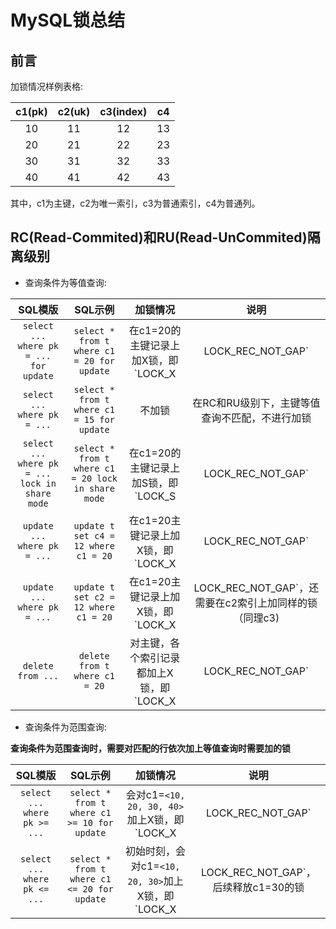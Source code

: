 # MySQL锁总结

## 前言

加锁情况样例表格:

|c1(pk)|c2(uk)|c3(index)|c4|
|:---:|:---:|:---:|:---:|
|10|11|12|13|
|20|21|22|23|
|30|31|32|33|
|40|41|42|43|

其中，c1为主键，c2为唯一索引，c3为普通索引，c4为普通列。

## RC(Read-Commited)和RU(Read-UnCommited)隔离级别

* 查询条件为等值查询:

|SQL模版|SQL示例|加锁情况|说明|
|:---:|:---:|:---:|:---:|
|`select ... where pk = ... for update`|`select * from t where c1 = 20 for update`|在c1=20的主键记录上加X锁，即`LOCK_X|LOCK_REC_NOT_GAP`|主键等值查询记录存在|
|`select ... where pk = ...`|`select * from t where c1 = 15 for update`|不加锁|在RC和RU级别下，主键等值查询不匹配，不进行加锁|
|`select ... where pk = ... lock in share mode`|`select * from t where c1 = 20 lock in share mode`|在c1=20的主键记录上加S锁，即`LOCK_S|LOCK_REC_NOT_GAP`|主键等值查询记录存在|
|`update ... where pk = ...`|`update t set c4 = 12 where c1 = 20`|在c1=20主键记录上加X锁，即`LOCK_X|LOCK_REC_NOT_GAP`|主键等值查询并更新，记录存在，且未更新索引列|
|`update ... where pk = ...`|`update t set c2 = 12 where c1 = 20`|在c1=20主键记录上加X锁，即`LOCK_X|LOCK_REC_NOT_GAP`，还需要在c2索引上加同样的锁（同理c3)|主键等值查询并更新，记录存在，且更新索引列|
|`delete from ...`|`delete from t where c1 = 20`|对主键，各个索引记录都加上X锁，即`LOCK_X|LOCK_REC_NOT_GAP`|删除表|

* 查询条件为范围查询:

**查询条件为范围查询时，需要对匹配的行依次加上等值查询时需要加的锁**

|SQL模版|SQL示例|加锁情况|说明|
|:---:|:---:|:---:|:---:|
|`select ... where pk >= ...`|`select * from t where c1 >= 10 for update`|会对c1=`<10, 20, 30, 40>`加上X锁，即`LOCK_X|LOCK_REC_NOT_GAP`|主键范围查询，记录存在|
|`select ... where pk <= ...`|`select * from t where c1 <= 20 for update`|初始时刻，会对c1=`<10, 20, 30>`加上X锁，即`LOCK_X|LOCK_REC_NOT_GAP`，后续释放c1=30的锁|主键范围查询，记录存在|

